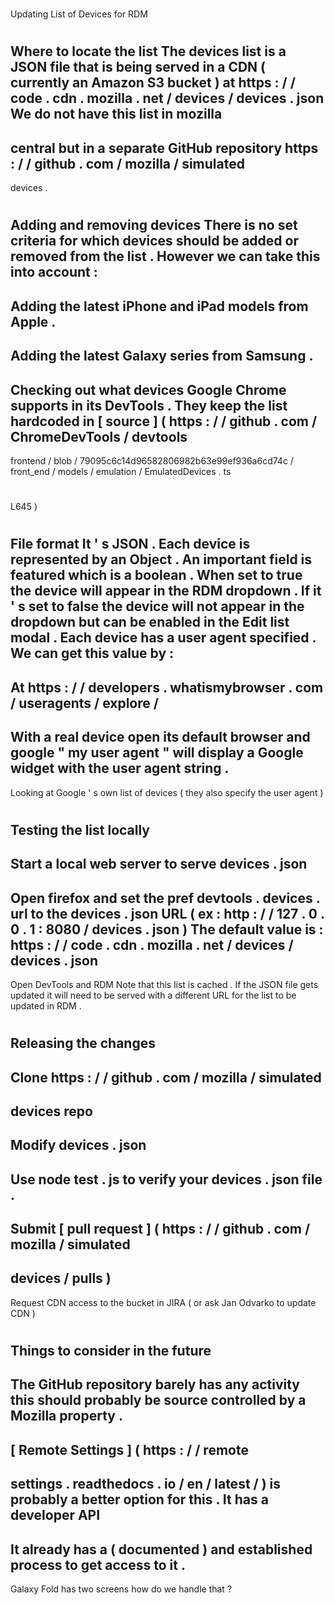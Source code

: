 #
Updating
List
of
Devices
for
RDM
#
#
Where
to
locate
the
list
The
devices
list
is
a
JSON
file
that
is
being
served
in
a
CDN
(
currently
an
Amazon
S3
bucket
)
at
https
:
/
/
code
.
cdn
.
mozilla
.
net
/
devices
/
devices
.
json
We
do
not
have
this
list
in
mozilla
-
central
but
in
a
separate
GitHub
repository
https
:
/
/
github
.
com
/
mozilla
/
simulated
-
devices
.
#
#
Adding
and
removing
devices
There
is
no
set
criteria
for
which
devices
should
be
added
or
removed
from
the
list
.
However
we
can
take
this
into
account
:
-
Adding
the
latest
iPhone
and
iPad
models
from
Apple
.
-
Adding
the
latest
Galaxy
series
from
Samsung
.
-
Checking
out
what
devices
Google
Chrome
supports
in
its
DevTools
.
They
keep
the
list
hardcoded
in
[
source
]
(
https
:
/
/
github
.
com
/
ChromeDevTools
/
devtools
-
frontend
/
blob
/
79095c6c14d96582806982b63e99ef936a6cd74c
/
front_end
/
models
/
emulation
/
EmulatedDevices
.
ts
#
L645
)
#
#
File
format
It
'
s
JSON
.
Each
device
is
represented
by
an
Object
.
An
important
field
is
featured
which
is
a
boolean
.
When
set
to
true
the
device
will
appear
in
the
RDM
dropdown
.
If
it
'
s
set
to
false
the
device
will
not
appear
in
the
dropdown
but
can
be
enabled
in
the
Edit
list
modal
.
Each
device
has
a
user
agent
specified
.
We
can
get
this
value
by
:
-
At
https
:
/
/
developers
.
whatismybrowser
.
com
/
useragents
/
explore
/
-
With
a
real
device
open
its
default
browser
and
google
"
my
user
agent
"
will
display
a
Google
widget
with
the
user
agent
string
.
-
Looking
at
Google
'
s
own
list
of
devices
(
they
also
specify
the
user
agent
)
#
#
Testing
the
list
locally
-
Start
a
local
web
server
to
serve
devices
.
json
-
Open
firefox
and
set
the
pref
devtools
.
devices
.
url
to
the
devices
.
json
URL
(
ex
:
http
:
/
/
127
.
0
.
0
.
1
:
8080
/
devices
.
json
)
The
default
value
is
:
https
:
/
/
code
.
cdn
.
mozilla
.
net
/
devices
/
devices
.
json
-
Open
DevTools
and
RDM
Note
that
this
list
is
cached
.
If
the
JSON
file
gets
updated
it
will
need
to
be
served
with
a
different
URL
for
the
list
to
be
updated
in
RDM
.
#
#
Releasing
the
changes
-
Clone
https
:
/
/
github
.
com
/
mozilla
/
simulated
-
devices
repo
-
Modify
devices
.
json
-
Use
node
test
.
js
to
verify
your
devices
.
json
file
.
-
Submit
[
pull
request
]
(
https
:
/
/
github
.
com
/
mozilla
/
simulated
-
devices
/
pulls
)
-
Request
CDN
access
to
the
bucket
in
JIRA
(
or
ask
Jan
Odvarko
to
update
CDN
)
#
#
Things
to
consider
in
the
future
-
The
GitHub
repository
barely
has
any
activity
this
should
probably
be
source
controlled
by
a
Mozilla
property
.
-
[
Remote
Settings
]
(
https
:
/
/
remote
-
settings
.
readthedocs
.
io
/
en
/
latest
/
)
is
probably
a
better
option
for
this
.
It
has
a
developer
API
-
It
already
has
a
(
documented
)
and
established
process
to
get
access
to
it
.
-
Galaxy
Fold
has
two
screens
how
do
we
handle
that
?
